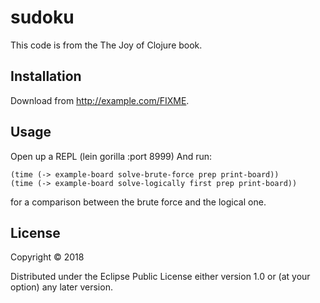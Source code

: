 # sudoku

This code is from the The Joy of Clojure book.

## Installation

Download from http://example.com/FIXME.

## Usage

Open up a REPL (lein gorilla :port 8999)
And run:

```
(time (-> example-board solve-brute-force prep print-board))
(time (-> example-board solve-logically first prep print-board))
```

for a comparison between the brute force and the logical one.

## License

Copyright © 2018

Distributed under the Eclipse Public License either version 1.0 or (at
your option) any later version.
